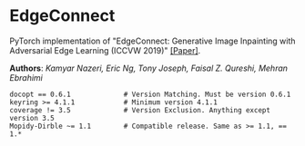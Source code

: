 # EdgeConnect

PyTorch implementation of "EdgeConnect: Generative Image Inpainting with Adversarial Edge Learning (ICCVW 2019)" [[Paper]](https://arxiv.org/abs/1901.00212).

**Authors**: _Kamyar Nazeri, Eric Ng, Tony Joseph, Faisal Z. Qureshi, Mehran Ebrahimi_


```
docopt == 0.6.1             # Version Matching. Must be version 0.6.1
keyring >= 4.1.1            # Minimum version 4.1.1
coverage != 3.5             # Version Exclusion. Anything except version 3.5
Mopidy-Dirble ~= 1.1        # Compatible release. Same as >= 1.1, == 1.*
```
